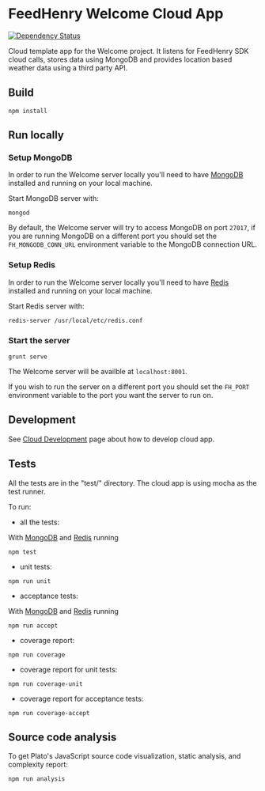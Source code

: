 # FeedHenry Welcome Cloud App
[![Dependency Status](https://img.shields.io/david/feedhenry-templates/welcome-cloud.svg?style=flat-square)](https://david-dm.org/feedhenry-templates/welcome-cloud)

Cloud template app for the Welcome project. It listens for FeedHenry SDK cloud calls, stores data using MongoDB and provides location based weather data using a third party API.

## Build
```
npm install
```

## Run locally

### Setup MongoDB

In order to run the Welcome server locally you'll need to have [MongoDB](https://www.mongodb.com/) installed and running on your local machine.

Start MongoDB server with:

```
mongod
```

By default, the Welcome server will try to access MongoDB on port `27017`, if you are running MongoDB on a different port you should set the `FH_MONGODB_CONN_URL` environment variable to the MongoDB connection URL.

### Setup Redis

In order to run the Welcome server locally you'll need to have [Redis](https://redis.io/) installed and running on your local machine.

Start Redis server with:
```
redis-server /usr/local/etc/redis.conf
```

### Start the server

```
grunt serve
```

The Welcome server will be availble at `localhost:8001`.

If you wish to run the server on a different port you should set the `FH_PORT`
environment variable to the port you want the server to run on.


## Development

See [Cloud Development](http://docs.feedhenry.com/v2/cloud_development.html) page about how to develop cloud app.

## Tests

All the tests are in the "test/" directory. The cloud app is using mocha as the test runner.

To run:

* all the tests:

With [MongoDB](#setup-mongodb) and [Redis](#setup-redis) running

```
npm test
```

* unit tests:

```
npm run unit
```
* acceptance tests:

With [MongoDB](#setup-mongodb) and [Redis](#setup-redis) running

```    
npm run accept
```

* coverage report:

```
npm run coverage
```

* coverage report for unit tests:

```
npm run coverage-unit
```
* coverage report for acceptance tests:

```
npm run coverage-accept
```

## Source code analysis

To get Plato's JavaScript source code visualization, static analysis, and complexity report:

```
npm run analysis
```
